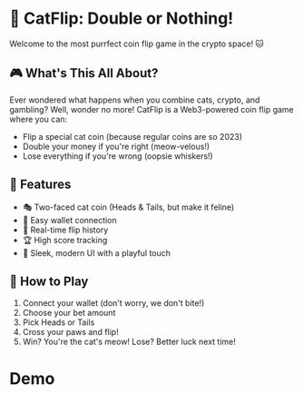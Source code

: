 # 🎲 CatFlip: Double or Nothing!

Welcome to the most purrfect coin flip game in the crypto space! 🐱

## 🎮 What's This All About?

Ever wondered what happens when you combine cats, crypto, and gambling? Well, wonder no more! CatFlip is a Web3-powered coin flip game where you can:

- Flip a special cat coin (because regular coins are so 2023)
- Double your money if you're right (meow-velous!)
- Lose everything if you're wrong (oopsie whiskers!)

## 🌟 Features

- 🎭 Two-faced cat coin (Heads & Tails, but make it feline)
- 👛 Easy wallet connection
- 📜 Real-time flip history
- 🏆 High score tracking
- 🎨 Sleek, modern UI with a playful touch

## 🎯 How to Play

1. Connect your wallet (don't worry, we don't bite!)
2. Choose your bet amount
3. Pick Heads or Tails
4. Cross your paws and flip!
5. Win? You're the cat's meow! Lose? Better luck next time!

# Demo


